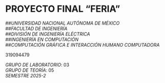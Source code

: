 # PROYECTO FINAL “FERIA”

##*UNIVERSIDAD NACIONAL AUTÓNOMA DE MÉXICO*  
##*FACULTAD DE INGENIERÍA*  
##*DIVISIÓN DE INGENIERÍA ELÉCTRICA*  
##*INGENIERÍA EN COMPUTACIÓN*  
##*COMPUTACIÓN GRÁFICA E INTERACCIÓN HUMANO COMPUTADORA*  

319094479

*GRUPO DE LABORATORIO*: 03    
*GRUPO DE TEORÍA*: 05    
*SEMESTRE 2025-2*  
